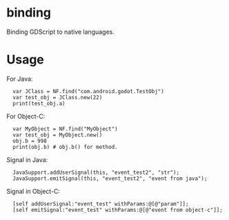 # binding
Binding GDScript to native languages.

# Usage

For Java:

      var JClass = NF.find("com.android.godot.TestObj")
      var test_obj = JClass.new(22)
      print(test_obj.a)
      
For Object-C:

	  var MyObject = NF.find("MyObject")
	  var test_obj = MyObject.new()
	  obj.b = 998
	  print(obj.b) # obj.b() for method.

Signal in Java:

      JavaSupport.addUserSignal(this, "event_test2", "str");
      JavaSupport.emitSignal(this, "event_test2", "event from java");

Signal in Object-C:

	  [self addUserSignal:"event_test" withParams:@[@"param"]];
	  [self emitSignal:"event_test" withParams:@[@"event from object-c"]];
